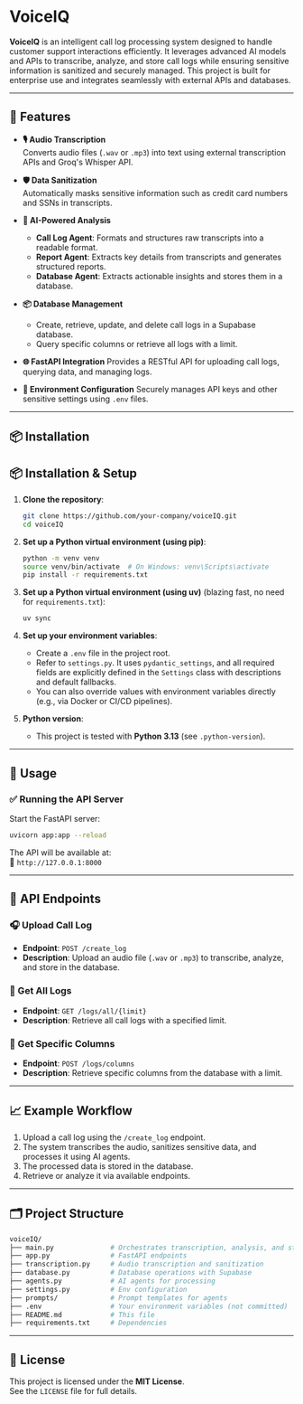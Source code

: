 # VoiceIQ

**VoiceIQ** is an intelligent call log processing system designed to handle customer support interactions efficiently. It leverages advanced AI models and APIs to transcribe, analyze, and store call logs while ensuring sensitive information is sanitized and securely managed. This project is built for enterprise use and integrates seamlessly with external APIs and databases.

---

## 🚀 Features

- **🎙 Audio Transcription**  
  Converts audio files (`.wav` or `.mp3`) into text using external transcription APIs and Groq's Whisper API.

- **🛡️ Data Sanitization**  
  Automatically masks sensitive information such as credit card numbers and SSNs in transcripts.

- **🧠 AI-Powered Analysis**
  - **Call Log Agent**: Formats and structures raw transcripts into a readable format.
  - **Report Agent**: Extracts key details from transcripts and generates structured reports.
  - **Database Agent**: Extracts actionable insights and stores them in a database.

- **📦 Database Management**
  - Create, retrieve, update, and delete call logs in a Supabase database.
  - Query specific columns or retrieve all logs with a limit.

- **🌐 FastAPI Integration**
  Provides a RESTful API for uploading call logs, querying data, and managing logs.

- **🔐 Environment Configuration**
  Securely manages API keys and other sensitive settings using `.env` files.

---

## 📦 Installation

## 📦 Installation & Setup

1. **Clone the repository**:

   ```bash
   git clone https://github.com/your-company/voiceIQ.git
   cd voiceIQ
   ```

2. **Set up a Python virtual environment (using pip)**:

   ```bash
   python -m venv venv
   source venv/bin/activate  # On Windows: venv\Scripts\activate
   pip install -r requirements.txt
   ```

3. **Set up a Python virtual environment (using uv)** (blazing fast, no need for `requirements.txt`):

   ```bash
   uv sync
   ```

4. **Set up your environment variables**:
   - Create a `.env` file in the project root.
   - Refer to `settings.py`. It uses `pydantic_settings`, and all required fields are explicitly defined in the `Settings` class with descriptions and default fallbacks.
   - You can also override values with environment variables directly (e.g., via Docker or CI/CD pipelines).

5. **Python version**:
   - This project is tested with **Python 3.13** (see `.python-version`).

---

## 🚦 Usage

### ✅ Running the API Server

Start the FastAPI server:

```bash
uvicorn app:app --reload
```

The API will be available at:  
📍 `http://127.0.0.1:8000`

---

## 🧪 API Endpoints

### 🎧 Upload Call Log

- **Endpoint**: `POST /create_log`
- **Description**: Upload an audio file (`.wav` or `.mp3`) to transcribe, analyze, and store in the database.

### 📂 Get All Logs

- **Endpoint**: `GET /logs/all/{limit}`
- **Description**: Retrieve all call logs with a specified limit.

### 🧩 Get Specific Columns

- **Endpoint**: `POST /logs/columns`
- **Description**: Retrieve specific columns from the database with a limit.

---

## 📈 Example Workflow

1. Upload a call log using the `/create_log` endpoint.
2. The system transcribes the audio, sanitizes sensitive data, and processes it using AI agents.
3. The processed data is stored in the database.
4. Retrieve or analyze it via available endpoints.

---

## 🗂 Project Structure

```sh
voiceIQ/
├── main.py              # Orchestrates transcription, analysis, and storage
├── app.py               # FastAPI endpoints
├── transcription.py     # Audio transcription and sanitization
├── database.py          # Database operations with Supabase
├── agents.py            # AI agents for processing
├── settings.py          # Env configuration
├── prompts/             # Prompt templates for agents
├── .env                 # Your environment variables (not committed)
├── README.md            # This file
├── requirements.txt     # Dependencies
```

---

## 📝 License

This project is licensed under the **MIT License**.  
See the `LICENSE` file for full details.
